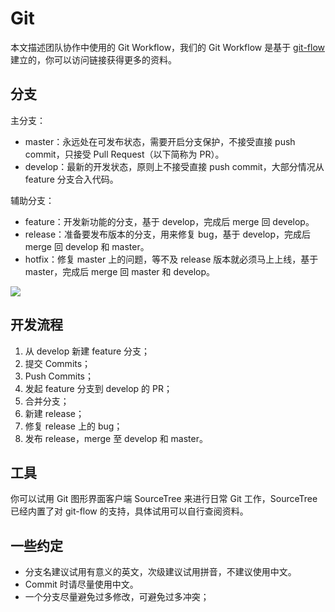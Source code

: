 # Git

本文描述团队协作中使用的 Git Workflow，我们的 Git Workflow 是基于 [git-flow](https://github.com/nvie/gitflow) 建立的，你可以访问链接获得更多的资料。

## 分支

主分支：

- master：永远处在可发布状态，需要开启分支保护，不接受直接 push commit，只接受 Pull Request（以下简称为 PR）。
- develop：最新的开发状态，原则上不接受直接 push commit，大部分情况从 feature 分支合入代码。

辅助分支：

- feature：开发新功能的分支，基于 develop，完成后 merge 回 develop。
- release：准备要发布版本的分支，用来修复 bug，基于 develop，完成后 merge 回 develop 和 master。
- hotfix：修复 master 上的问题，等不及 release 版本就必须马上上线，基于 master，完成后 merge 回 master 和 develop。

![](http://7xj0bf.com1.z0.glb.clouddn.com/16-5-23/34304852.jpg)

## 开发流程

1. 从 develop 新建 feature 分支；
2. 提交 Commits；
3. Push Commits；
4. 发起 feature 分支到 develop 的 PR；
5. 合并分支；
6. 新建 release；
7. 修复 release 上的 bug；
8. 发布 release，merge 至 develop 和 master。

## 工具

你可以试用 Git 图形界面客户端 SourceTree 来进行日常 Git 工作，SourceTree 已经内置了对 git-flow 的支持，具体试用可以自行查阅资料。

## 一些约定

- 分支名建议试用有意义的英文，次级建议试用拼音，不建议使用中文。
- Commit 时请尽量使用中文。
- 一个分支尽量避免过多修改，可避免过多冲突；